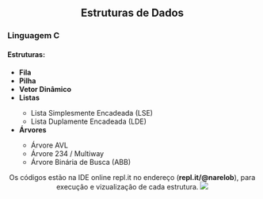 <h2 align="center">Estruturas de Dados</h2>

<h3>Linguagem C</h3>
<h4>Estruturas:</h4>

<ul>
<li><b>Fila</b></li>
<li><b>Pilha</b></li>
<li><b>Vetor Dinâmico</b></li>
<li><b>Listas</b></li>
	<ul>
	<li>Lista Simplesmente Encadeada (LSE)</li>
	<li>Lista Duplamente Encadeada (LDE)</li>
	</ul>
<li><b>Árvores</b></li>
	<ul>
	<li>Árvore AVL</li>
	<li>Árvore 234 / Multiway</li>
	<li>Árvore Binária de Busca (ABB)</li>
	</ul>
</ul>

<p align="center">
Os códigos estão na IDE online repl.it no endereço (<b>repl.it/@narelob</b>), para execução e vizualização de cada estrutura.
<img src="https://github.com/narelo/EstruturasDeDados/blob/main/replit.gif?raw=true">
</p>


